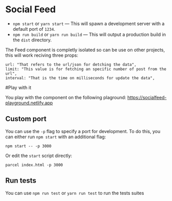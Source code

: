 # Social Feed

- `npm start` or `yarn start` — This will spawn a development server with a default port of `1234`.
- `npm run build` or `yarn run build` — This will output a production build in the `dist` directory.

The Feed component is completly isolated so can be use on other projects, this will work reciving three props:

```
url: "That refers to the url/json for detching the data",
limit: "This value is for fetching an specific number of post from the url",
interval: "That is the time on milliseconds for update the data",
```

#Play with it

You play with the component on the following plaground: https://socialfeed-playground.netlify.app

## Custom port

You can use the `-p` flag to specify a port for development. To do this, you can either run `npm start` with an additional flag:

```
npm start -- -p 3000
```

Or edit the `start` script directly:

```
parcel index.html -p 3000
```

## Run tests

You can use `npm run test` or `yarn run test` to run the tests suites
